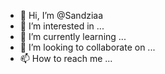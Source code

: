 - 👋 Hi, I’m @Sandziaa
- 👀 I’m interested in ...
- 🌱 I’m currently learning ...
- 💞️ I’m looking to collaborate on ...
- 📫 How to reach me ...

<!---
Sandziaa/Sandziaa is a ✨ special ✨ repository because its `README.md` (this file) appears on your GitHub profile.
You can click the Preview link to take a look at your changes.
--->
